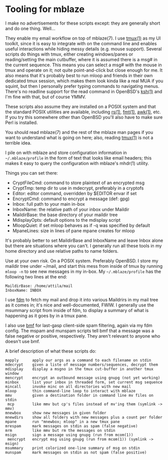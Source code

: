 # Tooling for mblaze #

I make no advertisements for these scripts except: they are generally
short and do one thing.  Well...

They enable my email workflow on top of mblaze(7).  I use
[tmux(1)](https://man.openbsd.org/tmux) as my UI toolkit, since it is
easy to integrate with on the command line and enables useful
interactions while hiding messy details (e.g. mouse support).  Several
scripts do things with tmux, either creating windows/panes or
reading/setting the main cutbuffer, where it is assumed there is a
msg# in the current sequence.  This means you can select a msg# with
the mouse in tmux and operate on it; not quite point-and-click but
close enough for me.  It also means that it's probably best to run
mloop and friends in their own dedicated tmux session, which makes
them look kinda like a real MUA if you squint, but then I personally
prefer typing commands to navigating menus.  There's no readline
support for the read command in OpenBSD's
[ksh(1)](https://man.openbsd.org/ksh) and I'm fine with that, but of
course YMMV.

These scripts also assume they are installed on a POSIX system and
that the standard POSIX utilities are available, including
[rs(1)](https://man.openbsd.org/rs), [fmt(1)](https://man.openbsd.org/fmt),
[awk(1)](https://man.openbsd.org/awk), etc.  If you try this somewhere
other than OpenBSD you'll also have to make sure Perl is installed.

You should read mblaze(7) and the rest of the mblaze man pages if you
want to understand what is going on here; also, reading
[tmux(1)](https://man.openbsd.org/tmux) is not a terrible idea.

I pile on with mblaze and store configuration information in
`~/.mblaze/profile` in the form of text that looks like email headers;
this makes it easy to query the configuration with mblaze's mhdr(1)
utility.

Things you can set there:

* CryptFileCmd: command to store plaintext of an encrypted msg
* CryptTmp: temp dir to use in mdecrypt, preferably in a cryptofs
* Editor: editor command, overridden by $EDITOR envar if set
* EncryptCmd: command to encrypt a message (def: gpg)
* Inbox: full path to your main in-box
* InboxName: the relative path of your inbox under Maildir
* MaildirBase: the base directory of your maildir tree
* MdisplayOpts: default options to the mdisplay script
* MloopQuiet: if set mloop behaves as if -q was specified by default
* MpaneLines: size in lines of pane mpane creates for mloop

It's probably better to set MaildirBase and InboxName and leave Inbox
alone but there are situations where you can't.  I generally run all
these tools in my home directory and use relative paths to name
folders.

Use at your own risk.  On a POSIX system.  Preferably OpenBSD.  I
store my maildir tree under ~/mail, and start this mess from inside of
tmux by running `mloop -n` to see new messages in my in-box.  My
`~/.mblaze/profile` has the following two lines at the end:

    MaildirBase: /home/attila/mail
    InboxName: INBOX

I use [fdm](https://github.com/nicm/fdm) to fetch my mail and drop it
into various Maildrirs in my mail tree as it comes in; it's nice and
well-documented, FWIW.  I generally use the msummary script from
inside of fdm, to display a summary of what is happening as it goes by
in a tmux pane.

I also use [bmf](http://sourceforge.net/projects/bmf/) for last-gasp
client-side spam filtering, again via my fdm config.  The mspam and
munspam scripts tell bmf that a message was a false negative or
positive, respectively.  They aren't relevant to anyone who doesn't
use bmf.

A brief description of what these scripts do:

    mapply      apply our args as a command to each filename on stdin
    mdecrypt    given a liste of message numbers/sequences, decrypt them
    mdisplay    display a msgno in the tmux cut-buffer in another tmux window
    mencrypt    encrypt an outbound message using gnupg (not yet working)
    minbox      list your inbox in threaded form, set current msg sequence
    mincall     invoke minc on all directories with new mail
    mloop       thin command-line loop to interact with mblaze
    mmv         given a destination folder in command line mv files on stdin
     mcp        like mmv but cp's files instead of mv'ing them (symlink -> mmv)
    mnewbox     show new messages in given folder
    mnewdirs    show all folders with new messages plus a count per folder
    mpane       run "mnewbox; mloop" in a new tmux pane
    mrespam     mark messages on stdin as spam (false negative)
    mrm         like mmv but rm the messages on stdin
    msign       sign a message using gnupg (run from mcom(1))
     mencrypt   encrypt msg using gnupg (run from mcom(1)) (symlink -> msign)
    msummary    print colorized one-line summary of msg on stdin
    munspam     mark messages on stdin as not spam (false positive)
